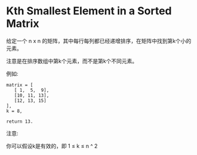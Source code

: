 # Kth Smallest Element in a Sorted Matrix

给定一个 n x n 的矩阵，其中每行每列都已经递增排序，在矩阵中找到第k个小的元素。

注意是在排序数组中第k个元素，而不是第k个不同元素。

例如:

```
matrix = [
   [ 1,  5,  9],
   [10, 11, 13],
   [12, 13, 15]
],
k = 8,

return 13.
```

注意:

你可以假设k是有效的，即 1 ≤ k ≤ n ^ 2
